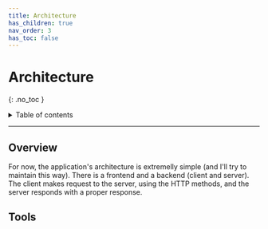 ```yaml
---
title: Architecture
has_children: true
nav_order: 3
has_toc: false
---
```


# Architecture

{: .no_toc }

<details markdown="block">
  <summary>
    Table of contents
  </summary>
  {: .text-delta }
1. TOC
{:toc}
</details>

---

## Overview

For now, the application's architecture is extremelly simple (and I'll try to
maintain this way). There is a frontend and a backend (client and server).
The client makes request to the server, using the HTTP methods, and the server
responds with a proper response.
## Tools
